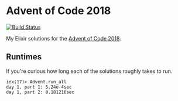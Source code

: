 # Advent of Code 2018

[![Build Status](https://travis-ci.org/sevenseacat/advent_of_code_2018.svg?branch=master)](https://travis-ci.org/sevenseacat/advent_of_code_2018)

My Elixir solutions for the [Advent of Code 2018](http://adventofcode.com/2018).

## Runtimes

If you're curious how long each of the solutions roughly takes to run.

```
iex(17)> Advent.run_all
day 1, part 1: 5.24e-4sec
day 1, part 2: 0.181216sec
```
